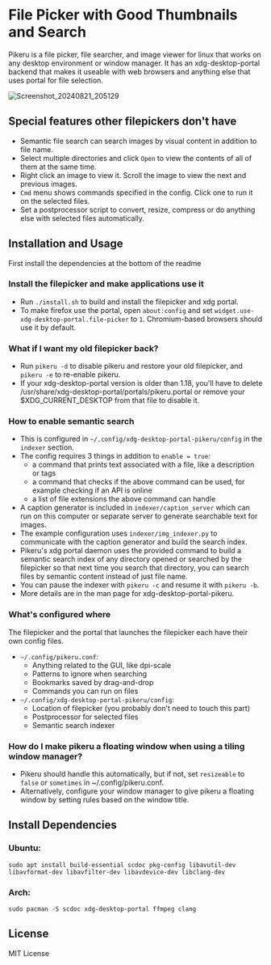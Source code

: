  # File Picker with Good Thumbnails and Search

Pikeru is a file picker, file searcher, and image viewer for linux that works on any desktop environment or window manager. It has an xdg-desktop-portal backend that makes it useable with web browsers and anything else that uses portal for file selection.

![Screenshot_20240821_205129](https://github.com/user-attachments/assets/2c1a8a14-dd88-4454-88f3-e1c7437125b0)


## Special features other filepickers don't have
* Semantic file search can search images by visual content in addition to file name.
* Select multiple directories and click `Open` to view the contents of all of them at the same time.
* Right click an image to view it. Scroll the image to view the next and previous images.
* `Cmd` menu shows commands specified in the config. Click one to run it on the selected files.
* Set a postprocessor script to convert, resize, compress or do anything else with selected files automatically.

## Installation and Usage

First install the dependencies at the bottom of the readme

### Install the filepicker and make applications use it
* Run `./install.sh` to build and install the filepicker and xdg portal.
* To make firefox use the portal, open `about:config` and set `widget.use-xdg-desktop-portal.file-picker` to `1`. Chromium-based browsers should use it by default.

### What if I want my old filepicker back?
* Run `pikeru -d` to disable pikeru and restore your old filepicker, and `pikeru -e` to re-enable pikeru.
* If your xdg-desktop-portal version is older than 1.18, you'll have to delete /usr/share/xdg-desktop-portal/portals/pikeru.portal or remove your $XDG_CURRENT_DESKTOP from that file to disable it.

### How to enable semantic search
* This is configured in `~/.config/xdg-desktop-portal-pikeru/config` in the `indexer` section.
* The config requires 3 things in addition to `enable = true`:
    * a command that prints text associated with a file, like a description or tags
    * a command that checks if the above command can be used, for example checking if an API is online
    * a list of file extensions the above command can handle
* A caption generator is included in `indexer/caption_server` which can run on this computer or separate server to generate searchable text for images.
* The example configuration uses `indexer/img_indexer.py` to communicate with the caption generator and build the search index.
* Pikeru's xdg portal daemon uses the provided command to build a semantic search index of any directory opened or searched by the filepicker so that next time you search that directory, you can search files by semantic content instead of just file name.
* You can pause the indexer with `pikeru -c` and resume it with `pikeru -b`.
* More details are in the man page for xdg-desktop-portal-pikeru.

### What's configured where
The filepicker and the portal that launches the filepicker each have their own config files.
* `~/.config/pikeru.conf`:
    * Anything related to the GUI, like dpi-scale
    * Patterns to ignore when searching
    * Bookmarks saved by drag-and-drop
    * Commands you can run on files
* `~/.config/xdg-desktop-portal-pikeru/config`:
    * Location of filepicker (you probably don't need to touch this part)
    * Postprocessor for selected files
    * Semantic search indexer

### How do I make pikeru a floating window when using a tiling window manager?
* Pikeru should handle this automatically, but if not, set `resizeable` to `false` or `sometimes` in ~/.config/pikeru.conf.
* Alternatively, configure your window manager to give pikeru a floating window by setting rules based on the window title.

## Install Dependencies

### Ubuntu:
```
sudo apt install build-essential scdoc pkg-config libavutil-dev libavformat-dev libavfilter-dev libavdevice-dev libclang-dev
```

### Arch:
```
sudo pacman -S scdoc xdg-desktop-portal ffmpeg clang
```

## License
MIT License
